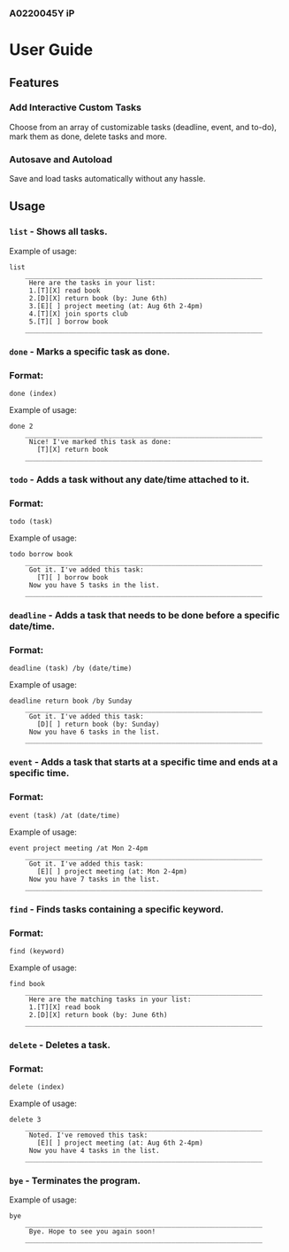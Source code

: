 ### A0220045Y iP 

# User Guide

## Features 

### Add Interactive Custom Tasks

Choose from an array of customizable tasks (deadline, event, and to-do), mark them as done, delete tasks and more.

### Autosave and Autoload

Save and load tasks automatically without any hassle.

## Usage

### `list` - Shows all tasks.

Example of usage: 

```
list
    ____________________________________________________________
     Here are the tasks in your list:
     1.[T][X] read book
     2.[D][X] return book (by: June 6th)
     3.[E][ ] project meeting (at: Aug 6th 2-4pm)
     4.[T][X] join sports club
     5.[T][ ] borrow book
    ____________________________________________________________
```

### `done` - Marks a specific task as done.

### Format: 

```
done (index)
```

Example of usage: 

```
done 2
    ____________________________________________________________
     Nice! I've marked this task as done: 
       [T][X] return book
    ____________________________________________________________
```

### `todo` - Adds a task without any date/time attached to it.

### Format: 

```
todo (task)
```

Example of usage: 

```
todo borrow book
    ____________________________________________________________
     Got it. I've added this task: 
       [T][ ] borrow book
     Now you have 5 tasks in the list.
    ____________________________________________________________
```

### `deadline` - Adds a task that needs to be done before a specific date/time.

### Format: 

```
deadline (task) /by (date/time)
```

Example of usage: 

```
deadline return book /by Sunday
    ____________________________________________________________
     Got it. I've added this task: 
       [D][ ] return book (by: Sunday)
     Now you have 6 tasks in the list.
    ____________________________________________________________
```

### `event` - Adds a task that starts at a specific time and ends at a specific time.

### Format: 

```
event (task) /at (date/time)
```

Example of usage: 

```
event project meeting /at Mon 2-4pm
    ____________________________________________________________
     Got it. I've added this task: 
       [E][ ] project meeting (at: Mon 2-4pm)
     Now you have 7 tasks in the list.
    ____________________________________________________________
```

### `find` - Finds tasks containing a specific keyword.

### Format: 

```
find (keyword)
```

Example of usage: 

```
find book
    ____________________________________________________________
     Here are the matching tasks in your list:
     1.[T][X] read book
     2.[D][X] return book (by: June 6th)
    ____________________________________________________________
```

### `delete` - Deletes a task.

### Format: 

```
delete (index)
```

Example of usage: 

```
delete 3
    ____________________________________________________________
     Noted. I've removed this task: 
       [E][ ] project meeting (at: Aug 6th 2-4pm)
     Now you have 4 tasks in the list.
    ____________________________________________________________
```

### `bye` - Terminates the program.

Example of usage: 

```
bye
    ____________________________________________________________
     Bye. Hope to see you again soon!
    ____________________________________________________________
```
